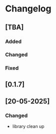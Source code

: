 # Changelog

## [TBA]

### Added

### Changed

### Fixed

## [0.1.7]

## [20-05-2025]

### Changed
- library clean up

